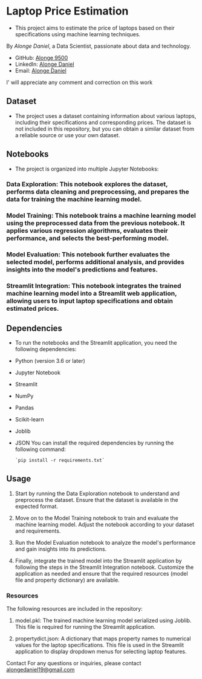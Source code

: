 # Laptop Price Estimation
* This project aims to estimate the price of laptops based on their specifications using machine learning techniques.


By *Alonge Daniel*, a Data Scientist, passionate about data and technology.

- GitHub: [Alonge 9500](https://github.com/Alonge9500)
- LinkedIn: [Alonge Daniel](https://www.linkedin.com/in/alonge-daniel-27b4b4139/)
- Email: [Alonge Daniel](mailto:alongedaniel19@gmail.com)

I' will appreciate any comment and correction on this work 


## Dataset
* The project uses a dataset containing information about various laptops, including their specifications and corresponding prices. The dataset is not included in this repository, but you can obtain a similar dataset from a reliable source or use your own dataset.

## Notebooks
* The project is organized into multiple Jupyter Notebooks:

### Data Exploration: This notebook explores the dataset, performs data cleaning and preprocessing, and prepares the data for training the machine learning model.

### Model Training: This notebook trains a machine learning model using the preprocessed data from the previous notebook. It applies various regression algorithms, evaluates their performance, and selects the best-performing model.

### Model Evaluation: This notebook further evaluates the selected model, performs additional analysis, and provides insights into the model's predictions and features.

### Streamlit Integration: This notebook integrates the trained machine learning model into a Streamlit web application, allowing users to input laptop specifications and obtain estimated prices.

## Dependencies
* To run the notebooks and the Streamlit application, you need the following dependencies:

- Python (version 3.6 or later)
- Jupyter Notebook
- Streamlit
- NumPy
- Pandas
- Scikit-learn
- Joblib
- JSON
You can install the required dependencies by running the following command:

      `pip install -r requirements.txt`
## Usage
1. Start by running the Data Exploration notebook to understand and preprocess the dataset. Ensure that the dataset is available in the expected format.

2. Move on to the Model Training notebook to train and evaluate the machine learning model. Adjust the notebook according to your dataset and requirements.

3. Run the Model Evaluation notebook to analyze the model's performance and gain insights into its predictions.

4. Finally, integrate the trained model into the Streamlit application by following the steps in the Streamlit Integration notebook. Customize the application as needed and ensure that the required resources (model file and property dictionary) are available.

### Resources
The following resources are included in the repository:

1. model.pkl: The trained machine learning model serialized using Joblib. This file is required for running the Streamlit application.

2. propertydict.json: A dictionary that maps property names to numerical values for the laptop specifications. This file is used in the Streamlit application to display dropdown menus for selecting laptop features.


Contact
For any questions or inquiries, please contact alongedaniel19@gmail.com
